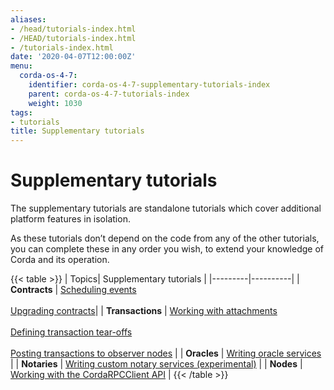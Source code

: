 ```yaml
---
aliases:
- /head/tutorials-index.html
- /HEAD/tutorials-index.html
- /tutorials-index.html
date: '2020-04-07T12:00:00Z'
menu:
  corda-os-4-7:
    identifier: corda-os-4-7-supplementary-tutorials-index
    parent: corda-os-4-7-tutorials-index
    weight: 1030
tags:
- tutorials
title: Supplementary tutorials
---
```



#  Supplementary tutorials

The supplementary tutorials are standalone tutorials which cover additional platform features in isolation.

As these tutorials don’t depend on the code from any of the other tutorials, you can complete these in any order you wish, to extend your knowledge of Corda and its operation.

{{< table >}}
| Topics| Supplementary tutorials |
|---------|----------|
| **Contracts** | [Scheduling events](event-scheduling.md) <br/><br/> [Upgrading contracts](contract-upgrade.md)|
| **Transactions** | [Working with attachments](tutorial-attachments.md) <br/><br/> [Defining transaction tear-offs](tutorial-tear-offs.md) <br/><br/> [Posting transactions to observer nodes](tutorial-observer-nodes.md) |
| **Oracles** | [Writing oracle services](oracles.md) |
| **Notaries** | [Writing custom notary services (experimental)](tutorial-custom-notary.md) |
| **Nodes** | [Working with the CordaRPCClient API](tutorial-clientrpc-api.md) |
{{< /table >}}
